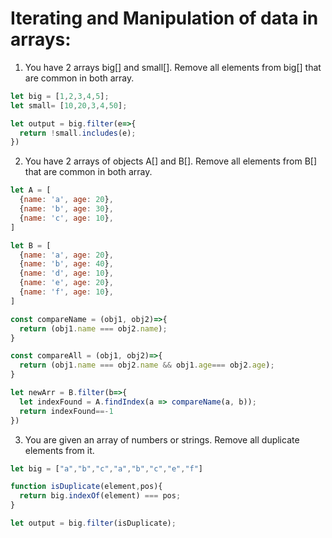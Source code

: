 # Iterating and Manipulation of data in arrays:

1. You have 2 arrays big[] and small[]. Remove all elements from big[] that are common in both array.
```javascript
let big = [1,2,3,4,5];
let small= [10,20,3,4,50];

let output = big.filter(e=>{
  return !small.includes(e);
})

```

2. You have 2 arrays of objects A[] and B[]. Remove all elements from B[] that are common in both array.
```javascript
let A = [
  {name: 'a', age: 20},
  {name: 'b', age: 30},
  {name: 'c', age: 10},
]

let B = [
  {name: 'a', age: 20},
  {name: 'b', age: 40},
  {name: 'd', age: 10},
  {name: 'e', age: 20},
  {name: 'f', age: 10},
]

const compareName = (obj1, obj2)=>{
  return (obj1.name === obj2.name);
}

const compareAll = (obj1, obj2)=>{
  return (obj1.name === obj2.name && obj1.age=== obj2.age);
}

let newArr = B.filter(b=>{
  let indexFound = A.findIndex(a => compareName(a, b));
  return indexFound==-1
})


```

3. You are given an array of numbers or strings. Remove all duplicate elements from it.
```javascript
let big = ["a","b","c","a","b","c","e","f"]

function isDuplicate(element,pos){
  return big.indexOf(element) === pos;
}

let output = big.filter(isDuplicate);
```

